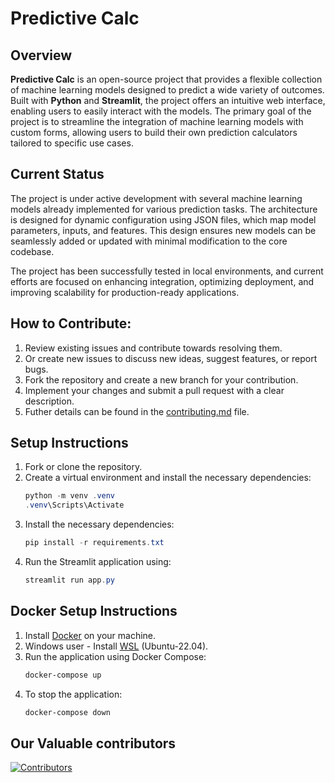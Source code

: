 # Predictive Calc

## Overview
**Predictive Calc** is an open-source project that provides a flexible collection of machine learning models designed to predict a wide variety of outcomes. Built with **Python** and **Streamlit**, the project offers an intuitive web interface, enabling users to easily interact with the models. The primary goal of the project is to streamline the integration of machine learning models with custom forms, allowing users to build their own prediction calculators tailored to specific use cases.

## Current Status
The project is under active development with several machine learning models already implemented for various prediction tasks. The architecture is designed for dynamic configuration using JSON files, which map model parameters, inputs, and features. This design ensures new models can be seamlessly added or updated with minimal modification to the core codebase.

The project has been successfully tested in local environments, and current efforts are focused on enhancing integration, optimizing deployment, and improving scalability for production-ready applications.

## How to Contribute:
1. Review existing issues and contribute towards resolving them.
2. Or create new issues to discuss new ideas, suggest features, or report bugs.
3. Fork the repository and create a new branch for your contribution.
4. Implement your changes and submit a pull request with a clear description.
5. Futher details can be found in the [contributing.md](contributing.md) file.

## Setup Instructions
1. Fork or clone the repository.
2. Create a virtual environment and install the necessary dependencies:
   ```powershell
   python -m venv .venv
   .venv\Scripts\Activate
   ```
2. Install the necessary dependencies:
   ```powershell
   pip install -r requirements.txt
   ```
3. Run the Streamlit application using:
   ```powershell
   streamlit run app.py
   ```
## Docker Setup Instructions

1. Install [Docker](https://docs.docker.com/get-docker/) on your machine.
2. Windows user - Install [WSL](https://learn.microsoft.com/en-us/windows/wsl/install/) (Ubuntu-22.04).
3. Run the application using Docker Compose:
   ```powershell
   docker-compose up
   ```
4. To stop the application:
   ```powershell
   docker-compose down
   ```

## Our Valuable contributors
[![Contributors](https://contrib.rocks/image?repo=yashasvini121/predictive-calc)](https://github.com/yashasvini121/predictive-calc/graphs/contributors)

